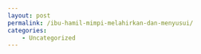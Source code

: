 ```yaml
---
layout: post
permalink: /ibu-hamil-mimpi-melahirkan-dan-menyusui/
categories:
    - Uncategorized
---
```



